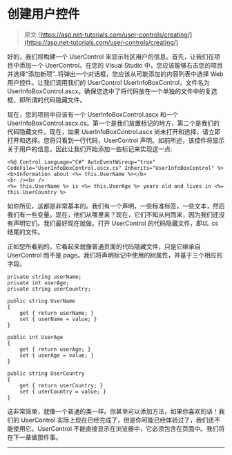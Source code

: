 # 创建用户控件

> 原文:[https://asp.net-tutorials.com/user-controls/creating/](https://asp.net-tutorials.com/user-controls/creating/)

好的，我们将构建一个 UserControl 来显示社区用户的信息。首先，让我们在项目中添加一个 UserControl。在您的 Visual Studio 中，您应该能够右击您的项目并选择“添加新项”..将弹出一个对话框，您应该从可能添加的内容列表中选择 Web 用户控件。让我们调用我们的 UserControl UserInfoBoxControl，文件名为 UserInfoBoxControl.ascx。确保您选中了将代码放在一个单独的文件中的复选框，即所谓的代码隐藏文件。

现在，您的项目中应该有一个 UserInfoBoxControl.ascx 和一个 UserInfoBoxControl.ascx.cs。第一个是我们放置标记的地方，第二个是我们的代码隐藏文件。现在，如果 UserInfoBoxControl.ascx 尚未打开和选择，请立即打开和选择。您将只看到一行代码，UserControl 声明。如前所述，该控件将显示关于用户的信息，因此让我们开始添加一些标记来实现这一点:

```
<%@ Control Language="C#" AutoEventWireup="true" CodeFile="UserInfoBoxControl.ascx.cs" Inherits="UserInfoBoxControl" %>
<b>Information about <%= this.UserName %></b>
<br /><br />
<%= this.UserName %> is <%= this.UserAge %> years old and lives in <%= this.UserCountry %>
```

如你所见，这都是非常基本的。我们有一个声明，一些标准标签，一些文本，然后我们有一些变量。现在，他们从哪里来？现在，它们不知从何而来，因为我们还没有声明它们。我们最好现在就做。打开 UserControl 的代码隐藏文件，即以. cs 结尾的文件。

正如您所看到的，它看起来就像普通页面的代码隐藏文件，只是它继承自 UserControl 而不是 page。我们将声明标记中使用的树属性，并基于三个相应的字段。

```
private string userName;
private int userAge;
private string userCountry;

public string UserName
{
    get { return userName; }
    set { userName = value; }
}

public int UserAge
{
    get { return userAge; }
    set { userAge = value; }
}

public string UserCountry
{
    get { return userCountry; }
    set { userCountry = value; }
}
```

<input type="hidden" name="IL_IN_ARTICLE">

这非常简单，就像一个普通的类一样。你甚至可以添加方法，如果你喜欢的话！我们的 UserControl 实际上现在已经完成了，但是你可能已经体验过了，我们还不能使用它。UserControl 不能直接显示在浏览器中，它必须包含在页面中。我们将在下一章做那件事。

* * *